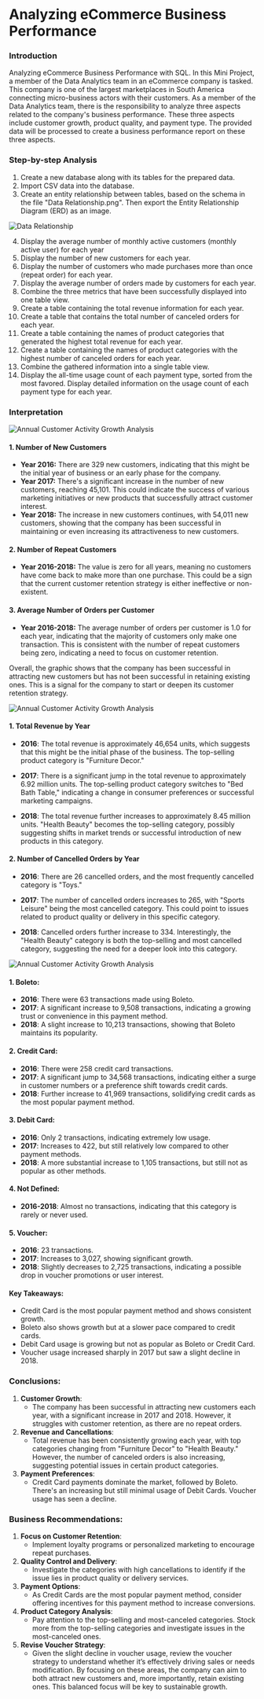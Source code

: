 # Analyzing eCommerce Business Performance

### Introduction

Analyzing eCommerce Business Performance with SQL. In this Mini Project, a member of the Data Analytics team in an eCommerce company is tasked. This company is one of the largest marketplaces in South America connecting micro-business actors with their customers. As a member of the Data Analytics team, there is the responsibility to analyze three aspects related to the company's business performance. These three aspects include customer growth, product quality, and payment type. The provided data will be processed to create a business performance report on these three aspects.

### Step-by-step Analysis

1. Create a new database along with its tables for the prepared data.
2. Import CSV data into the database.
3. Create an entity relationship between tables, based on the schema in the file "Data Relationship.png". Then export the Entity Relationship Diagram (ERD) as an image.
   
![Data Relationship](https://github.com/ricakesuma/Analyzing-eCommerce-Business-Performance/blob/main/Step%2001/datarelationship.pgerd.png)

4. Display the average number of monthly active customers (monthly active user) for each year
5. Display the number of new customers for each year.
6. Display the number of customers who made purchases more than once (repeat order) for each year.
7. Display the average number of orders made by customers for each year.
8. Combine the three metrics that have been successfully displayed into one table view.
9. Create a table containing the total revenue information for each year.
10. Create a table that contains the total number of canceled orders for each year.
11. Create a table containing the names of product categories that generated the highest total revenue for each year.
12. Create a table containing the names of product categories with the highest number of canceled orders for each year.
13. Combine the gathered information into a single table view.
14. Display the all-time usage count of each payment type, sorted from the most favored.
Display detailed information on the usage count of each payment type for each year.

### Interpretation
![Annual Customer Activity Growth Analysis](https://github.com/ricakesuma/Analyzing-eCommerce-Business-Performance/blob/main/Step%2002/download%20(2).png)

#### 1. Number of New Customers
- **Year 2016:** There are 329 new customers, indicating that this might be the initial year of business or an early phase for the company.
- **Year 2017:** There's a significant increase in the number of new customers, reaching 45,101. This could indicate the success of various marketing initiatives or new products that successfully attract customer interest.
- **Year 2018:** The increase in new customers continues, with 54,011 new customers, showing that the company has been successful in maintaining or even increasing its attractiveness to new customers.

#### 2. Number of Repeat Customers
- **Year 2016-2018:** The value is zero for all years, meaning no customers have come back to make more than one purchase. This could be a sign that the current customer retention strategy is either ineffective or non-existent.

#### 3. Average Number of Orders per Customer
- **Year 2016-2018:** The average number of orders per customer is 1.0 for each year, indicating that the majority of customers only make one transaction. This is consistent with the number of repeat customers being zero, indicating a need to focus on customer retention.

Overall, the graphic shows that the company has been successful in attracting new customers but has not been successful in retaining existing ones. This is a signal for the company to start or deepen its customer retention strategy.

![Annual Customer Activity Growth Analysis](https://github.com/ricakesuma/Analyzing-eCommerce-Business-Performance/blob/main/Step%2003/download.png)
#### 1. Total Revenue by Year
- **2016**: The total revenue is approximately 46,654 units, which suggests that this might be the initial phase of the business. The top-selling product category is "Furniture Decor."
  
- **2017**: There is a significant jump in the total revenue to approximately 6.92 million units. The top-selling product category switches to "Bed Bath Table," indicating a change in consumer preferences or successful marketing campaigns.
  
- **2018**: The total revenue further increases to approximately 8.45 million units. "Health Beauty" becomes the top-selling category, possibly suggesting shifts in market trends or successful introduction of new products in this category.

#### 2. Number of Cancelled Orders by Year
- **2016**: There are 26 cancelled orders, and the most frequently cancelled category is "Toys."
  
- **2017**: The number of cancelled orders increases to 265, with "Sports Leisure" being the most cancelled category. This could point to issues related to product quality or delivery in this specific category.
  
- **2018**: Cancelled orders further increase to 334. Interestingly, the "Health Beauty" category is both the top-selling and most cancelled category, suggesting the need for a deeper look into this category.

![Annual Customer Activity Growth Analysis](https://github.com/ricakesuma/Analyzing-eCommerce-Business-Performance/blob/main/Step%2004/Picture1.png)
#### 1. Boleto:
- **2016**: There were 63 transactions made using Boleto.
- **2017**: A significant increase to 9,508 transactions, indicating a growing trust or convenience in this payment method.
- **2018**: A slight increase to 10,213 transactions, showing that Boleto maintains its popularity.

#### 2. Credit Card:
- **2016**: There were 258 credit card transactions.
- **2017**: A significant jump to 34,568 transactions, indicating either a surge in customer numbers or a preference shift towards credit cards.
- **2018**: Further increase to 41,969 transactions, solidifying credit cards as the most popular payment method.

#### 3. Debit Card:
- **2016**: Only 2 transactions, indicating extremely low usage.
- **2017**: Increases to 422, but still relatively low compared to other payment methods.
- **2018**: A more substantial increase to 1,105 transactions, but still not as popular as other methods.

#### 4. Not Defined:
- **2016-2018**: Almost no transactions, indicating that this category is rarely or never used.

#### 5. Voucher:
- **2016**: 23 transactions.
- **2017**: Increases to 3,027, showing significant growth.
- **2018**: Slightly decreases to 2,725 transactions, indicating a possible drop in voucher promotions or user interest.

#### Key Takeaways:
- Credit Card is the most popular payment method and shows consistent growth.
- Boleto also shows growth but at a slower pace compared to credit cards.
- Debit Card usage is growing but not as popular as Boleto or Credit Card.
- Voucher usage increased sharply in 2017 but saw a slight decline in 2018.

### Conclusions:

1. **Customer Growth**:
    - The company has been successful in attracting new customers each year, with a significant increase in 2017 and 2018. However, it struggles with customer retention, as there are no repeat orders.
2. **Revenue and Cancellations**:
    - Total revenue has been consistently growing each year, with top categories changing from "Furniture Decor" to "Health Beauty." However, the number of canceled orders is also increasing, suggesting potential issues in certain product categories.
3. **Payment Preferences**:
    - Credit Card payments dominate the market, followed by Boleto. There's an increasing but still minimal usage of Debit Cards. Voucher usage has seen a decline.

### Business Recommendations:

1. **Focus on Customer Retention**:
    - Implement loyalty programs or personalized marketing to encourage repeat purchases. 
2. **Quality Control and Delivery**:
    - Investigate the categories with high cancellations to identify if the issue lies in product quality or delivery services. 
3. **Payment Options**:
    - As Credit Cards are the most popular payment method, consider offering incentives for this payment method to increase conversions.
4. **Product Category Analysis**:
    - Pay attention to the top-selling and most-canceled categories. Stock more from the top-selling categories and investigate issues in the most-canceled ones.
5. **Revise Voucher Strategy**:
    - Given the slight decline in voucher usage, review the voucher strategy to understand whether it’s effectively driving sales or needs modification.
By focusing on these areas, the company can aim to both attract new customers and, more importantly, retain existing ones. This balanced focus will be key to sustainable growth.
